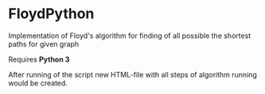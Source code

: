 # FloydPython
Implementation of Floyd's algorithm for finding of all possible the shortest paths for given graph

Requires **Python 3**

After running of the script new HTML-file with all steps of algorithm running would be created.
